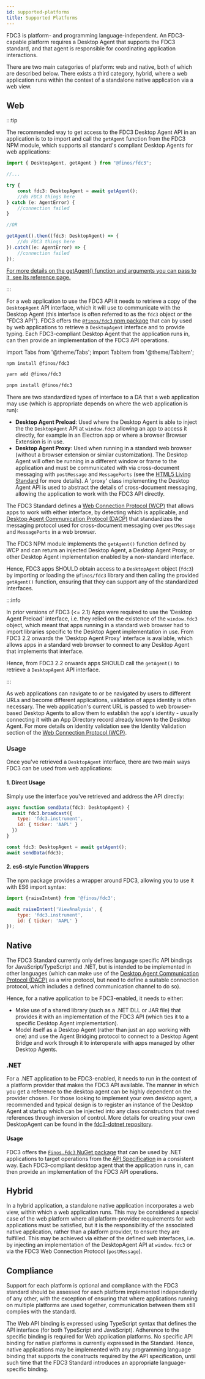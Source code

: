```yaml
---
id: supported-platforms
title: Supported Platforms
---
```


FDC3 is platform- and programming language-independent. An FDC3-capable platform requires a Desktop Agent that supports the FDC3 standard, and that agent is responsible for coordinating application interactions.

There are two main categories of platform: web and native, both of which are described below. There exists a third category, hybrid, where a web application runs within the context of a standalone native application via a web view.

## Web

:::tip

The recommended way to get access to the FDC3 Desktop Agent API in an application is to to import and call the `getAgent` function from the FDC3 NPM module, which supports all standard's compliant Desktop Agents for web applications:

```ts
import { DesktopAgent, getAgent } from "@finos/fdc3";

//...

try {
    const fdc3: DesktopAgent = await getAgent();
    //do FDC3 things here
} catch (e: AgentError) {
    //connection failed
}

//OR

getAgent().then((fdc3: DesktopAgent) => {
    //do FDC3 things here
}).catch((e: AgentError) => {
    //connection failed
});
```

[For more details on the getAgent() function and arguments you can pass to it, see its reference page.](ref/GetAgent)

:::

For a web application to use the FDC3 API it needs to retrieve a copy of the `DesktopAgent` API interface, which it will use to communicate with the Desktop Agent (this interface is often referred to as the `fdc3` object or the "FDC3 API"). FDC3 offers the [`@finos/fdc3` npm package](https://www.npmjs.com/package/@finos/fdc3) that can by used by web applications to retrieve a `DesktopAgent` interface and to provide typing. Each FDC3-compliant Desktop Agent that the application runs in, can then provide an implementation of the FDC3 API operations.

import Tabs from '@theme/Tabs';
import TabItem from '@theme/TabItem';

<Tabs>
<TabItem value="npm" label="npm">

```bash
npm install @finos/fdc3
```

</TabItem>
<TabItem value="yarn" label="yarn">

```bash
yarn add @finos/fdc3
```

</TabItem>
<TabItem value="pnpm" label="pnpm">

```bash
pnpm install @finos/fdc3
```

</TabItem>
</Tabs>

There are two standardized types of interface to a DA that a web application may use (which is appropriate depends on where the web application is run):

- **Desktop Agent Preload**: Used where the Desktop Agent is able to inject the the `DesktopAgent` API at `window.fdc3` allowing an app to access it directly, for example in an Electron app or where a browser Browser Extension is in use.
- **Desktop Agent Proxy**: Used when running in a standard web browser (without a browser extension or similar customization). The Desktop Agent will often be running in a different window or frame to the application and must be communicated with via cross-document messaging with `postMessage` and `MessagePorts` (see the [HTML5 Living Standard](https://html.spec.whatwg.org/multipage/web-messaging.html) for more details). A 'proxy' class implementing the Desktop Agent API is used to abstract the details of cross-document messaging, allowing the application to work with the FDC3 API directly.

The FDC3 Standard defines a [Web Connection Protocol (WCP)](specs/webConnectionProtocol) that allows apps to work with either interface, by detecting which is applicable, and [Desktop Agent Communication Protocol (DACP)](../specs/desktopAgentCommunicationProtocol) that standardizes the messaging protocol used for cross-document messaging over `postMessage` and `MessagePorts` in a web browser.

The FDC3 NPM module implements the `getAgent()` function defined by WCP and can return an injected Desktop Agent, a Desktop Agent Proxy, or other Desktop Agent implementation enabled by a non-standard interface.

Hence, FDC3 apps SHOULD obtain access to a `DesktopAgent` object (`fdc3`) by importing or loading the `@finos/fdc3` library and then calling the provided `getAgent()` function, ensuring that they can support any of the standardized interfaces.

:::info

In prior versions of FDC3 (<= 2.1) Apps were required to use the 'Desktop Agent Preload' interface, i.e. they relied on the existence of the `window.fdc3` object, which meant that apps running in a standard web browser had to import libraries specific to the Desktop Agent implementation in use. From FDC3 2.2 onwards the 'Desktop Agent Proxy' interface is available, which allows apps in a standard web browser to connect to any Desktop Agent that implements that interface.

Hence, from FDC3 2.2 onwards apps SHOULD call the `getAgent()` to retrieve a `DesktopAgent` API interface.

:::

As web applications can navigate to or be navigated by users to different URLs and become different applications, validation of apps identity is often necessary. The web application's current URL is passed to web browser-based Desktop Agents to allow them to establish the app's identity - usually connecting it with an App Directory record already known to the Desktop Agent. For more details on identity validation see the Identity Validation section of the [Web Connection Protocol (WCP)](specs/webConnectionProtocol).

### Usage

Once you've retrieved a `DesktopAgent` interface, there are two main ways FDC3 can be used from web applications:

#### 1. Direct Usage

Simply use the interface you've retrieved and address the API directly:

```js
async function sendData(fdc3: DesktopAgent) {
  await fdc3.broadcast({
    type: 'fdc3.instrument',
    id: { ticker: 'AAPL' }
  })
}

const fdc3: DesktopAgent = await getAgent();
await sendData(fdc3);
```

#### 2. es6-style Function Wrappers

The npm package provides a wrapper around FDC3, allowing you to use it with ES6 import syntax:

```javascript
import {raiseIntent} from '@finos/fdc3';

await raiseIntent('ViewAnalysis', {
    type: 'fdc3.instrument',
    id: { ticker: 'AAPL' }
});
```

## Native

The FDC3 Standard currently only defines language specific API bindings for JavaScript/TypeScript and .NET, but is intended to be implemented in other languages (which can make use of the [Desktop Agent Communication Protocol (DACP)](../specs/desktopAgentCommunicationProtocol) as a wire protocol, but need to define a suitable connection protocol, which includes a defined communication channel to do so).  

Hence, for a native application to be FDC3-enabled, it needs to either:

- Make use of a shared library (such as a .NET DLL or JAR file) that provides it with an implementation of the FDC3 API (which ties it to a specific Desktop Agent implementation).
- Model itself as a Desktop Agent (rather than just an app working with one) and use the Agent Bridging protocol to connect to a Desktop Agent Bridge and work through it to interoperate with apps managed by other Desktop Agents.

### .NET

For a .NET application to be FDC3-enabled, it needs to run in the context of a platform provider that makes the FDC3 API available.  The manner in which you get a reference to the desktop agent can be highly dependent on the provider chosen.  For those looking to implement your own desktop agent, a recommended and typical design is to register an instance of the Desktop Agent at startup which can be injected into any class constructors that need references through inversion of control.  More details for creating your own DesktopAgent can be found in the [fdc3-dotnet repository](https://github.com/finos/fdc3-dotnet).

#### Usage

FDC3 offers the [`Finos.Fdc3` NuGet package](https://www.nuget.org/packages/Finos.Fdc3) that can be used by .NET applications to target operations from the [API Specification](api/spec) in a consistent way. Each FDC3-compliant desktop agent that the application runs in, can then provide an implementation of the FDC3 API operations.

## Hybrid

In a hybrid application, a standalone native application incorporates a web view, within which a web application runs. This may be considered a special case of the web platform where all platform-provider requirements for web applications must be satisfied, but it is the responsibility of the associated native application, rather than a platform provider, to ensure they are fulfilled. This may be achieved via either of the defined web interfaces, i.e. by injecting an implementation of the DesktopAgent API at `window.fdc3` or via the FDC3 Web Connection Protocol (`postMessage`).

## Compliance

Support for each platform is optional and compliance with the FDC3 standard should be assessed for each platform implemented independently of any other, with the exception of ensuring that where applications running on multiple platforms are used together, communication between them still complies with the standard.

The Web API binding is expressed using TypeScript syntax that defines the API interface (for both TypeScript and JavaScript). Adherence to the specific binding is required for Web application platforms. No specific API binding for native platforms is currently expressed in the Standard. Hence, native applications may be implemented with any programming language binding that supports the constructs required by the API specification, until such time that the FDC3 Standard introduces an appropriate language-specific binding.
